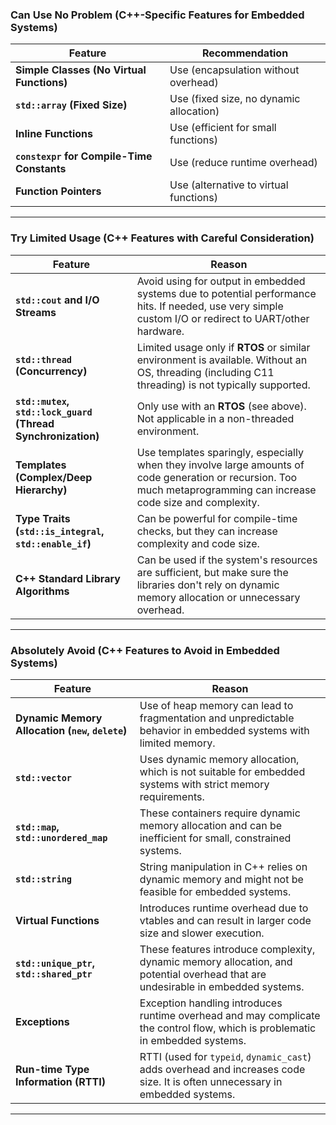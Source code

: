### Can Use No Problem (C++-Specific Features for Embedded Systems)

| **Feature**                                   | **Recommendation**                        |
|-----------------------------------------      |----------------------------------         |
| **Simple Classes (No Virtual Functions)**     | Use (encapsulation without overhead)      |
| **`std::array` (Fixed Size)**                 | Use (fixed size, no dynamic allocation)   |
| **Inline Functions**                          | Use (efficient for small functions)       |
| **`constexpr` for Compile-Time Constants**    | Use (reduce runtime overhead)             |
| **Function Pointers**                         | Use (alternative to virtual functions)    |

---

### Try Limited Usage (C++ Features with Careful Consideration)

| **Feature**                                                   | **Reason**                                      |
|-----------------------------------------                      |----------------------------------               |
| **`std::cout` and I/O Streams**                               | Avoid using for output in embedded systems due to potential performance hits. If needed, use very simple custom I/O or redirect to UART/other hardware.   |
| **`std::thread` (Concurrency)**                               | Limited usage only if **RTOS** or similar environment is available. Without an OS, threading (including C11 threading) is not typically supported.        |
| **`std::mutex`, `std::lock_guard` (Thread Synchronization)**  | Only use with an **RTOS** (see above). Not applicable in a non-threaded environment.                                                                      |
| **Templates (Complex/Deep Hierarchy)**                        | Use templates sparingly, especially when they involve large amounts of code generation or recursion. Too much metaprogramming can increase code size and complexity. |
| **Type Traits (`std::is_integral`, `std::enable_if`)**        | Can be powerful for compile-time checks, but they can increase complexity and code size.                                                                  |
| **C++ Standard Library Algorithms**                           | Can be used if the system's resources are sufficient, but make sure the libraries don't rely on dynamic memory allocation or unnecessary overhead.        |

---

### Absolutely Avoid (C++ Features to Avoid in Embedded Systems)

| **Feature**                                       | **Reason**                            |
|-----------------------------------------          |----------------------------------     |
| **Dynamic Memory Allocation (`new`, `delete`)**   | Use of heap memory can lead to fragmentation and unpredictable behavior in embedded systems with limited memory.                  |
| **`std::vector`**                                 | Uses dynamic memory allocation, which is not suitable for embedded systems with strict memory requirements.                       |
| **`std::map`, `std::unordered_map`**              | These containers require dynamic memory allocation and can be inefficient for small, constrained systems.                         |
| **`std::string`**                                 | String manipulation in C++ relies on dynamic memory and might not be feasible for embedded systems.                               |
| **Virtual Functions**                             | Introduces runtime overhead due to vtables and can result in larger code size and slower execution.                               |
| **`std::unique_ptr`, `std::shared_ptr`**          | These features introduce complexity, dynamic memory allocation, and potential overhead that are undesirable in embedded systems.  |
| **Exceptions**                                    | Exception handling introduces runtime overhead and may complicate the control flow, which is problematic in embedded systems.     |
| **Run-time Type Information (RTTI)**              | RTTI (used for `typeid`, `dynamic_cast`) adds overhead and increases code size. It is often unnecessary in embedded systems.      |

---
